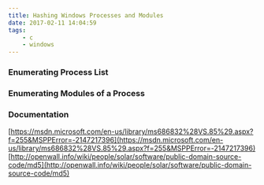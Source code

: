 ```yaml
---
title: Hashing Windows Processes and Modules
date: 2017-02-11 14:04:59
tags: 
	- c
	- windows
---
```


### Enumerating Process List

### Enumerating Modules of a Process

### Documentation
[https://msdn.microsoft.com/en-us/library/ms686832%28VS.85%29.aspx?f=255&MSPPError=-2147217396](https://msdn.microsoft.com/en-us/library/ms686832%28VS.85%29.aspx?f=255&MSPPError=-2147217396)
[http://openwall.info/wiki/people/solar/software/public-domain-source-code/md5](http://openwall.info/wiki/people/solar/software/public-domain-source-code/md5)